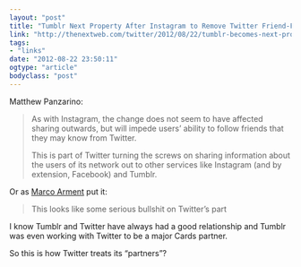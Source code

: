 ```yaml
---
layout: "post"
title: "Tumblr Next Property After Instagram to Remove Twitter Friend-Finding"
link: "http://thenextweb.com/twitter/2012/08/22/tumblr-becomes-next-property-instagram-twitter-friend-finding-privileges-revoked/"
tags: 
- "links"
date: "2012-08-22 23:50:11"
ogtype: "article"
bodyclass: "post"
---
```


Matthew Panzarino:

> As with Instagram, the change does not seem to have affected sharing outwards, but will impede users’ ability to follow friends that they may know from Twitter.
> 
> This is part of Twitter turning the screws on sharing information about the users of its network out to other services like Instagram (and by extension, Facebook) and Tumblr.

Or as [Marco Arment](http://www.marco.org/2012/08/22/twitter-cuts-off-tumblr-friend-finding) put it:

> This looks like some serious bullshit on Twitter’s part

I know Tumblr and Twitter have always had a good relationship and Tumblr was even working with Twitter to be a major Cards partner.

So this is how Twitter treats its “partners”?